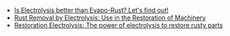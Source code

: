 - [Is Electrolysis better than Evapo-Rust? Let's find out!](https://youtu.be/8dtDLQHjHBc)
- [Rust Removal by Electrolysis: Use in the Restoration of Machinery](https://youtu.be/NKZv14-K71g)
- [Restoration Electrolysis: The power of electrolysis to restore rusty parts](https://youtu.be/WAB2Lga6rIs)
